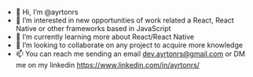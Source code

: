 - 👋 Hi, I’m @ayrtonrs
- 👀 I’m interested in new opportunities of work related a React, React Native or other frameworks based in JavaScript
- 🌱 I’m currently learning more about React/React Native
- 💞️ I’m looking to collaborate on any project to acquire more knowledge
- 📫 You can reach me sending an email dev.ayrtonrs@gmail.com or DM me on my linkedin https://www.linkedin.com/in/ayrtonrs/

<!---
ayrtonrs/ayrtonrs is a ✨ special ✨ repository because its `README.md` (this file) appears on your GitHub profile.
You can click the Preview link to take a look at your changes.
--->
